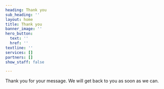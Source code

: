 ```yaml
---
heading: Thank you
sub_heading: ''
layout: home
title: Thank you
banner_image: ''
hero_button:
  text: ''
  href: ''
textline: ''
services: []
partners: []
show_staff: false

---
```

Thank you for your message. We will get back to you as soon as we can.